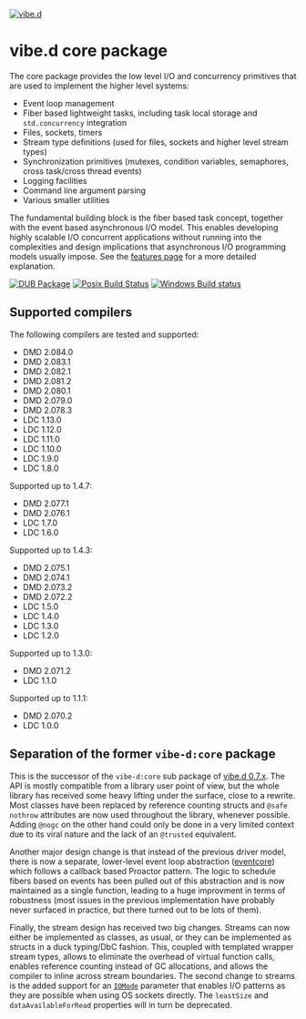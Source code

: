 [![vibe.d](https://vibed.org/images/logo-and-title.png)](https://vibed.org)

vibe.d core package
===================

The core package provides the low level I/O and concurrency primitives that are used to implement the higher level systems:

 - Event loop management
 - Fiber based lightweight tasks, including task local storage and `std.concurrency` integration
 - Files, sockets, timers
 - Stream type definitions (used for files, sockets and higher level stream types)
 - Synchronization primitives (mutexes, condition variables, semaphores, cross task/cross thread events)
 - Logging facilities
 - Command line argument parsing
 - Various smaller utilities

The fundamental building block is the fiber based task concept, together with the event based asynchronous I/O model. This enables developing highly scalable I/O concurrent applications without running into the complexities and design implications that asynchronous I/O programming models usually impose. See the [features page](https://vibed.org/features) for a more detailed explanation.

[![DUB Package](https://img.shields.io/dub/v/vibe-core.svg)](https://code.dlang.org/packages/vibe-core)
[![Posix Build Status](https://travis-ci.org/vibe-d/vibe-core.svg?branch=master)](https://travis-ci.org/vibe-d/vibe-core)
[![Windows Build status](https://ci.appveyor.com/api/projects/status/eexephyroa7ag3xr/branch/master?svg=true)](https://ci.appveyor.com/project/s-ludwig/vibe-core/branch/master)


Supported compilers
-------------------

The following compilers are tested and supported:

- DMD 2.084.0
- DMD 2.083.1
- DMD 2.082.1
- DMD 2.081.2
- DMD 2.080.1
- DMD 2.079.0
- DMD 2.078.3
- LDC 1.13.0
- LDC 1.12.0
- LDC 1.11.0
- LDC 1.10.0
- LDC 1.9.0
- LDC 1.8.0

Supported up to 1.4.7:

- DMD 2.077.1
- DMD 2.076.1
- LDC 1.7.0
- LDC 1.6.0

Supported up to 1.4.3:

- DMD 2.075.1
- DMD 2.074.1
- DMD 2.073.2
- DMD 2.072.2
- LDC 1.5.0
- LDC 1.4.0
- LDC 1.3.0
- LDC 1.2.0

Supported up to 1.3.0:

- DMD 2.071.2
- LDC 1.1.0

Supported up to 1.1.1:

- DMD 2.070.2
- LDC 1.0.0


Separation of the former `vibe-d:core` package
----------------------------------------------

This is the successor of the `vibe-d:core` sub package of [vibe.d 0.7.x](https://github.com/rejectedsoftware/vibe.d.git). The API is mostly compatible from a library user point of view, but the whole library has received some heavy lifting under the surface, close to a rewrite. Most classes have been replaced by reference counting structs and `@safe nothrow` attributes are now used throughout the library, whenever possible. Adding `@nogc` on the other hand could only be done in a very limited context due to its viral nature and the lack of an `@trusted` equivalent.

Another major design change is that instead of the previous driver model, there is now a separate, lower-level event loop abstraction ([eventcore](https://github.com/vibe-d/eventcore.git)) which follows a callback based Proactor pattern. The logic to schedule fibers based on events has been pulled out of this abstraction and is now maintained as a single function, leading to a huge improvment in terms of robustness (most issues in the previous implementation have probably never surfaced in practice, but there turned out to be lots of them).

Finally, the stream design has received two big changes. Streams can now either be implemented as classes, as usual, or they can be implemented as structs in a duck typing/DbC fashion. This, coupled with templated wrapper stream types, allows to eliminate the overhead of virtual function calls, enables reference counting instead of GC allocations, and allows the compiler to inline across stream boundaries. The second change to streams is the added support for an [`IOMode`](https://github.com/vibe-d/eventcore/blob/c242fdae16470ae4dc4e7e6578d582c1d3ba57ec/source/eventcore/driver.d#L533) parameter that enables I/O patterns as they are possible when using OS sockets directly. The `leastSize` and `dataAvailableForRead` properties will in turn be deprecated.
